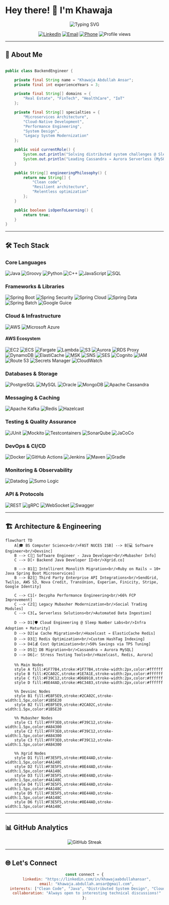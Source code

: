 # Hey there! 👋 I'm Khawaja

<div align="center">
  <img src="https://readme-typing-svg.herokuapp.com?font=Fira+Code&size=30&duration=3000&pause=1000&color=00D4FF&center=true&vCenter=true&width=600&lines=Software+Engineer;Backend+Engineer;Cloud+Engineer;Cloud+Native+Developer;Java+Developer" alt="Typing SVG" />
</div>

<div align="center">
  
[![LinkedIn](https://img.shields.io/badge/LinkedIn-0077B5?style=for-the-badge&logo=linkedin&logoColor=white)](https://linkedin.com/in/khawajaabdullahansar)
[![Email](https://img.shields.io/badge/Email-D14836?style=for-the-badge&logo=gmail&logoColor=white)](mailto:khawaja.abdullah.ansar@gmail.com)
[![Phone](https://img.shields.io/badge/Phone-25D366?style=for-the-badge&logo=whatsapp&logoColor=white)](tel:+923175802542)
<img src="https://komarev.com/ghpvc/?username=khawaja-abdullah&color=blueviolet&style=for-the-badge" alt="Profile views"/>

</div>

---

## 🚀 About Me

```java

public class BackendEngineer {

    private final String name = "Khawaja Abdullah Ansar";
    private final int experienceYears = 3;

    private final String[] domains = {
        "Real Estate", "FinTech", "HealthCare", "IoT"
    };

    private final String[] specialties = {
        "Microservices Architecture",
        "Cloud-Native Development",
        "Performance Engineering",
        "System Design",
        "Legacy System Modernization"
    };

    public void currentRole() {
        System.out.println("Solving distributed system challenges @ Sleep Number Labs");
        System.out.println("Leading Cassandra → Aurora Serverless (MySQL) migration");
    }

    public String[] engineeringPhilosophy() {
        return new String[] {
            "Clean code",
            "Resilient architecture",
            "Relentless optimization"
        };
    }

    public boolean isOpenToLearning() {
        return true;
    }
}

```

---

## 🛠️ Tech Stack

### **Core Languages**
![Java](https://img.shields.io/badge/Java-ED8B00?style=for-the-badge&logo=openjdk&logoColor=white)
![Groovy](https://img.shields.io/badge/Groovy-4298B8?style=for-the-badge&logo=apache-groovy&logoColor=white)
![Python](https://img.shields.io/badge/Python-3776AB?style=for-the-badge&logo=python&logoColor=white)
![C++](https://img.shields.io/badge/C%2B%2B-00599C?style=for-the-badge&logo=c%2B%2B&logoColor=white)
![JavaScript](https://img.shields.io/badge/JavaScript-F7DF1E?style=for-the-badge&logo=javascript&logoColor=black)
![SQL](https://img.shields.io/badge/SQL-4479A1?style=for-the-badge&logo=mysql&logoColor=white)

### **Frameworks & Libraries**
![Spring Boot](https://img.shields.io/badge/Spring_Boot-6DB33F?style=for-the-badge&logo=spring-boot&logoColor=white)
![Spring Security](https://img.shields.io/badge/Spring_Security-6DB33F?style=for-the-badge&logo=spring-security&logoColor=white)
![Spring Cloud](https://img.shields.io/badge/Spring_Cloud-6DB33F?style=for-the-badge&logo=spring&logoColor=white)
![Spring Data](https://img.shields.io/badge/Spring_Data-6DB33F?style=for-the-badge&logo=spring&logoColor=white)
![Spring Batch](https://img.shields.io/badge/Spring_Batch-6DB33F?style=for-the-badge&logo=spring&logoColor=white)
![Google Guice](https://img.shields.io/badge/Google_Guice-4285F4?style=for-the-badge&logo=google&logoColor=white)

### **Cloud & Infrastructure**
![AWS](https://img.shields.io/badge/Amazon_AWS-232F3E?style=for-the-badge&logo=amazon-aws&logoColor=white)
![Microsoft Azure](https://img.shields.io/badge/Microsoft_Azure-0078D4?style=for-the-badge&logo=microsoft-azure&logoColor=white)

#### **AWS Ecosystem**
![EC2](https://img.shields.io/badge/EC2-FF9900?style=for-the-badge&logo=amazon-ec2&logoColor=white)
![ECS](https://img.shields.io/badge/ECS-FF9900?style=for-the-badge&logo=amazon-ecs&logoColor=white)
![Fargate](https://img.shields.io/badge/Fargate-FF9900?style=for-the-badge&logo=aws-fargate&logoColor=white)
![Lambda](https://img.shields.io/badge/Lambda-FF9900?style=for-the-badge&logo=aws-lambda&logoColor=white)
![S3](https://img.shields.io/badge/S3-569A31?style=for-the-badge&logo=amazon-s3&logoColor=white)
![Aurora](https://img.shields.io/badge/Aurora-527FFF?style=for-the-badge&logo=amazon-aurora&logoColor=white)
![RDS Proxy](https://img.shields.io/badge/RDS%20Proxy-527FFF?style=for-the-badge&logo=amazon-rds&logoColor=white)
![DynamoDB](https://img.shields.io/badge/DynamoDB-4053D6?style=for-the-badge&logo=amazon-dynamodb&logoColor=white)
![ElastiCache](https://img.shields.io/badge/ElastiCache-C925D1?style=for-the-badge&logo=amazon-elasticache&logoColor=white)
![MSK](https://img.shields.io/badge/MSK-FF9900?style=for-the-badge&logo=apache-kafka&logoColor=white)
![SNS](https://img.shields.io/badge/SNS-FF9900?style=for-the-badge&logo=amazon-sns&logoColor=white)
![SES](https://img.shields.io/badge/SES-FF9900?style=for-the-badge&logo=amazon-ses&logoColor=white)
![Cognito](https://img.shields.io/badge/Cognito-FF9900?style=for-the-badge&logo=amazon-cognito&logoColor=white)
![IAM](https://img.shields.io/badge/IAM-232F3E?style=for-the-badge&logo=amazon-aws&logoColor=white)
![Route 53](https://img.shields.io/badge/Route%2053-2554C7?style=for-the-badge&logo=awslambda&logoColor=white)
![Secrets Manager](https://img.shields.io/badge/Secrets%20Manager-5A3FC0?style=for-the-badge&logo=amazon-aws&logoColor=white)
![CloudWatch](https://img.shields.io/badge/CloudWatch-FF4F8B?style=for-the-badge&logo=amazon-cloudwatch&logoColor=white)

### **Databases & Storage**
![PostgreSQL](https://img.shields.io/badge/PostgreSQL-336791?style=for-the-badge&logo=postgresql&logoColor=white)
![MySQL](https://img.shields.io/badge/MySQL-4479A1?style=for-the-badge&logo=mysql&logoColor=white)
![Oracle](https://img.shields.io/badge/Oracle-F80000?style=for-the-badge&logo=oracle&logoColor=white)
![MongoDB](https://img.shields.io/badge/MongoDB-47A248?style=for-the-badge&logo=mongodb&logoColor=white)
![Apache Cassandra](https://img.shields.io/badge/Cassandra-1287B1?style=for-the-badge&logo=apache-cassandra&logoColor=white)

### **Messaging & Caching**
![Apache Kafka](https://img.shields.io/badge/Apache_Kafka-231F20?style=for-the-badge&logo=apache-kafka&logoColor=white)
![Redis](https://img.shields.io/badge/Redis-DC382D?style=for-the-badge&logo=redis&logoColor=white)
![Hazelcast](https://img.shields.io/badge/Hazelcast-FF6900?style=for-the-badge&logo=hazelcast&logoColor=white)

### **Testing & Quality Assurance**
![JUnit](https://img.shields.io/badge/JUnit-25A162?style=for-the-badge&logo=junit5&logoColor=white)
![Mockito](https://img.shields.io/badge/Mockito-78C257?style=for-the-badge&logo=mockito&logoColor=white)
![Testcontainers](https://img.shields.io/badge/Testcontainers-2496ED?style=for-the-badge&logo=testcontainers&logoColor=white)
![SonarQube](https://img.shields.io/badge/SonarQube-4E9BCD?style=for-the-badge&logo=sonarqube&logoColor=white)
![JaCoCo](https://img.shields.io/badge/JaCoCo-D22128?style=for-the-badge&logo=jacoco&logoColor=white)

### **DevOps & CI/CD**
![Docker](https://img.shields.io/badge/Docker-2496ED?style=for-the-badge&logo=docker&logoColor=white)
![GitHub Actions](https://img.shields.io/badge/GitHub_Actions-2088FF?style=for-the-badge&logo=github-actions&logoColor=white)
![Jenkins](https://img.shields.io/badge/Jenkins-D24939?style=for-the-badge&logo=jenkins&logoColor=white)
![Maven](https://img.shields.io/badge/Maven-C71A36?style=for-the-badge&logo=apache-maven&logoColor=white)
![Gradle](https://img.shields.io/badge/Gradle-02303A?style=for-the-badge&logo=gradle&logoColor=white)

### **Monitoring & Observability**
![Datadog](https://img.shields.io/badge/Datadog-632CA6?style=for-the-badge&logo=datadog&logoColor=white)
![Sumo Logic](https://img.shields.io/badge/Sumo_Logic-000099?style=for-the-badge&logo=sumologic&logoColor=white)

### **API & Protocols**
![REST](https://img.shields.io/badge/REST-02569B?style=for-the-badge&logo=rest&logoColor=white)
![gRPC](https://img.shields.io/badge/gRPC-4285F4?style=for-the-badge&logo=grpc&logoColor=white)
![WebSocket](https://img.shields.io/badge/WebSocket-010101?style=for-the-badge&logo=websocket&logoColor=white)
![Swagger](https://img.shields.io/badge/Swagger-85EA2D?style=for-the-badge&logo=swagger&logoColor=black)

---

## 🏗️ Architecture & Engineering

```mermaid
flowchart TD
    A[🎓 BS Computer Science<br/>FAST NUCES ISB] --> B[💻 Software Engineer<br/>Devsinc]
    B --> C[🚀 Software Engineer - Java Developer<br/>Mubasher Info]
    C --> D[⚡ Backend Java Developer II<br/>Xgrid.co]
    
    B --> B1[🔄 Intellirent Monolith Migration<br/>Ruby on Rails → 10+ Java Spring Boot Microservices]
    B --> B2[🔗 Third Party Enterprise API Integrations<br/>SendGrid, Twilio, AWS S3, Nova Credit, TransUnion, Experian, Finicity, Stripe, Google Identity]
    
    C --> C1[⚡ Decypha Performance Engineering<br/>66% FCP Improvement]
    C --> C2[🔧 Legacy Mubasher Modernization<br/>Social Trading Modules]
    C --> C3[☁️ Serverless Solutions<br/>Automated Data Ingestion]
    
    D --> D1[🛡️ Cloud Engineering @ Sleep Number Labs<br/>Infra Adoption + Maturity]
    D --> D2[📊 Cache Migration<br/>Hazelcast → ElasticCache Redis]
    D --> D3[🚀 Redis Optimization<br/>Custom HashTag Indexing]
    D --> D4[💰 Cost Optimization<br/>50% Savings via TPS Tuning]
    D --> D5[🔄 DB Migration<br/>Cassandra → Aurora MySQL]
    D --> D6[📈 Stress Testing Tools<br/>Hazelcast, Redis, Aurora]

    %% Main Nodes
    style A fill:#1F77B4,stroke:#1F77B4,stroke-width:2px,color:#ffffff
    style B fill:#2CA02C,stroke:#1E7A1E,stroke-width:2px,color:#ffffff
    style C fill:#F39C12,stroke:#D68910,stroke-width:2px,color:#ffffff
    style D fill:#8E44AD,stroke:#6C3483,stroke-width:2px,color:#ffffff

    %% Devsinc Nodes
    style B1 fill:#E8F5E9,stroke:#2CA02C,stroke-width:1.5px,color:#1B5E20
    style B2 fill:#E8F5E9,stroke:#2CA02C,stroke-width:1.5px,color:#1B5E20

    %% Mubasher Nodes
    style C1 fill:#FFF3E0,stroke:#F39C12,stroke-width:1.5px,color:#A84300
    style C2 fill:#FFF3E0,stroke:#F39C12,stroke-width:1.5px,color:#A84300
    style C3 fill:#FFF3E0,stroke:#F39C12,stroke-width:1.5px,color:#A84300

    %% Xgrid Nodes
    style D1 fill:#F3E5F5,stroke:#8E44AD,stroke-width:1.5px,color:#4A148C
    style D2 fill:#F3E5F5,stroke:#8E44AD,stroke-width:1.5px,color:#4A148C
    style D3 fill:#F3E5F5,stroke:#8E44AD,stroke-width:1.5px,color:#4A148C
    style D4 fill:#F3E5F5,stroke:#8E44AD,stroke-width:1.5px,color:#4A148C
    style D5 fill:#F3E5F5,stroke:#8E44AD,stroke-width:1.5px,color:#4A148C
    style D6 fill:#F3E5F5,stroke:#8E44AD,stroke-width:1.5px,color:#4A148C
```

---

## 📊 GitHub Analytics

<div align="center">
  <img src="https://github-readme-streak-stats.herokuapp.com/?user=khawaja-abdullah&theme=tokyonight" alt="GitHub Streak"/>
</div>

---

## 🌐 Let's Connect

<div align="center">

```javascript
const connect = {
  linkedin: "https://linkedin.com/in/khawajaabdullahansar",
  email: "khawaja.abdullah.ansar@gmail.com",
  interests: ["Clean Code", "Java", "Distributed System Design", "Cloud Architecture"],
  collaboration: "Always open to interesting technical discussions!"
};
```

</div>
